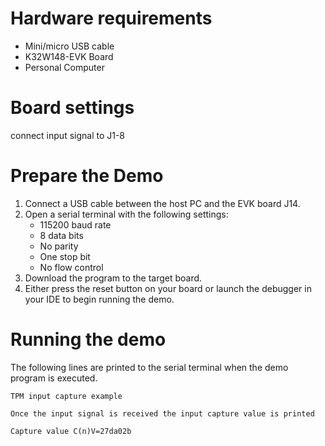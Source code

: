 Hardware requirements
=====================
- Mini/micro USB cable
- K32W148-EVK Board
- Personal Computer

Board settings
============
connect input signal to J1-8

Prepare the Demo
================
1.  Connect a USB cable between the host PC and the EVK board J14.
2.  Open a serial terminal with the following settings:
    - 115200 baud rate
    - 8 data bits
    - No parity
    - One stop bit
    - No flow control
3.  Download the program to the target board.
4.  Either press the reset button on your board or launch the debugger in your IDE to begin running the demo.

Running the demo
================
The following lines are printed to the serial terminal when the demo program is executed.
~~~~~~~~~~~~~~~~~~~~~~~~~~~~~~~~~~~
TPM input capture example

Once the input signal is received the input capture value is printed

Capture value C(n)V=27da02b
~~~~~~~~~~~~~~~~~~~~~~~~~~~~~~~~~~~
